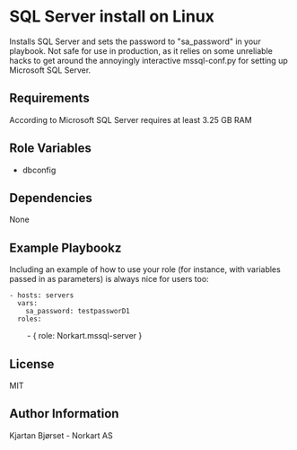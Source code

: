 SQL Server install on Linux
=========

Installs SQL Server and sets the password to "sa_password" in your playbook. Not safe for use in production, as it relies on some unreliable hacks to get around the annoyingly interactive mssql-conf.py for setting up Microsoft SQL Server.

Requirements
------------

According to Microsoft SQL Server requires at least 3.25 GB RAM

Role Variables
--------------

- dbconfig

Dependencies
------------

None

Example Playbookz
----------------

Including an example of how to use your role (for instance, with variables passed in as parameters) is always nice for users too:

    - hosts: servers
      vars:
        sa_password: testpassworD1
      roles:
         - { role: Norkart.mssql-server }

License
-------

MIT

Author Information
------------------

Kjartan Bjørset - Norkart AS 
